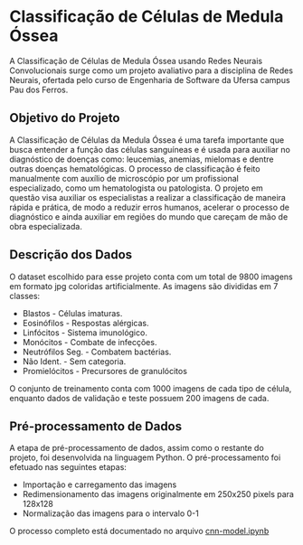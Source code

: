 # Classificação de Células de Medula Óssea

A Classificação de Células de Medula Óssea usando Redes Neurais Convolucionais surge como um projeto avaliativo para a disciplina de Redes Neurais, ofertada pelo curso de Engenharia de Software da Ufersa campus Pau dos Ferros.

## Objetivo do Projeto

A Classificação de Células da Medula Óssea é uma tarefa importante que busca entender a função das células sanguíneas e é usada para auxiliar no diagnóstico de doenças como: leucemias, anemias, mielomas e dentre outras doenças hematológicas.
O processo de classificação é feito manualmente com auxílio de microscópio por um profissional especializado, como um hematologista ou patologista. O projeto em questão visa auxiliar os especialistas a realizar a classificação de maneira rápida e prática, de modo a reduzir erros humanos, acelerar o processo de diagnóstico e ainda auxiliar em regiões do mundo que careçam de mão de obra especializada.

## Descrição dos Dados

O dataset escolhido para esse projeto conta com um total de 9800 imagens em formato jpg coloridas artificialmente. As imagens são divididas em 7 classes:

* Blastos - Células imaturas.
* Eosinófilos - Respostas alérgicas.
* Linfócitos - Sistema imunológico.
* Monócitos - Combate de infecções.
* Neutrófilos Seg. - Combatem bactérias.
* Não Ident. - Sem categoria.
* Promielócitos - Precursores de granulócitos

O conjunto de treinamento conta com 1000 imagens de cada tipo de célula, enquanto dados de validação e teste possuem 200 imagens de cada.

## Pré-processamento de Dados

    
A etapa de pré-processamento de dados, assim como o restante do projeto, foi desenvolvida na linguagem Python.
O pré-processamento foi efetuado nas seguintes etapas:

* Importação e carregamento das imagens
* Redimensionamento das imagens originalmente em 250x250 pixels para 128x128
* Normalização das imagens para o intervalo 0-1

O processo completo está documentado no arquivo [cnn-model.ipynb](https://github.com/queirozPedro/Classificacao-de-Celulas-Medula-Ossea/blob/main/cnn-model.ipynb)